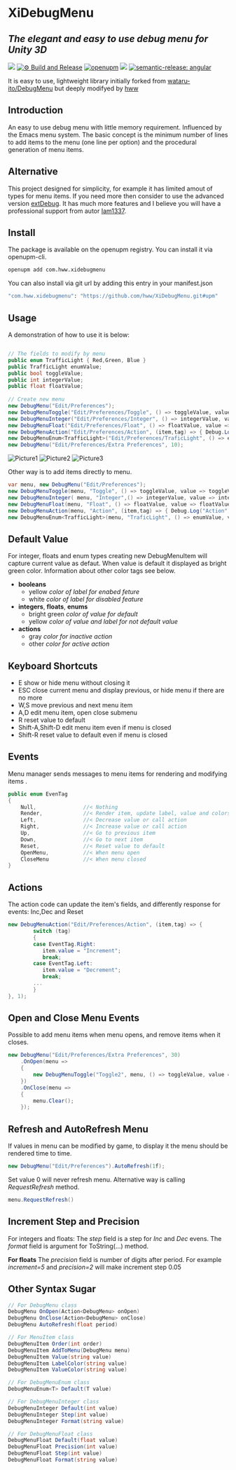 # XiDebugMenu 
## _The elegant and easy to use debug menu for Unity 3D_

![](https://img.shields.io/badge/unity-2018.3%20or%20later-green.svg)
[![⚙ Build and Release](https://github.com/hww/XiDebugMenu/actions/workflows/ci.yml/badge.svg)](https://github.com/hww/XiDebugMenu/actions/workflows/ci.yml)
[![openupm](https://img.shields.io/npm/v/com.hww.xidebugmenu?label=openupm&registry_uri=https://package.openupm.com)](https://openupm.com/packages/com.hww.xidebugmenu/)
[![](https://img.shields.io/github/license/hww/XiDebugMenu.svg)](https://github.com/hww/XiDebugMenu/blob/master/LICENSE)
[![semantic-release: angular](https://img.shields.io/badge/semantic--release-angular-e10079?logo=semantic-release)](https://github.com/semantic-release/semantic-release)

It is easy to use, lightweight library initially forked from [wataru-ito/DebugMenu](https://github.com/wataru-ito/DebugMenu) but deeply modifyed by [hww](https://github.com/hww)

## Introduction

An easy to use debug menu with little memory requirement. Influenced by the Emacs menu system. The basic concept is the minimum number of lines to add items to the menu (one line per option) and the procedural generation of menu items. 

## Alternative

This project designed for simplicity, for example it has limited amout of types for menu items. If you need more then consider to use the advanced version [extDebug](https://github.com/Iam1337/extDebug). It has much more features and I believe you will have a professional support from autor [Iam1337](https://github.com/Iam1337).

## Install

The package is available on the openupm registry. You can install it via openupm-cli.

```bash
openupm add com.hww.xidebugmenu
```
You can also install via git url by adding this entry in your manifest.json

```bash
"com.hww.xidebugmenu": "https://github.com/hww/XiDebugMenu.git#upm"
```
## Usage

A demonstration of how to use it is below:

```C#

// The fields to modify by menu
public enum TrafficLight { Red,Green, Blue }
public TrafficLight enumValue;
public bool toggleValue;
public int integerValue;
public float floatValue;
        
// Create new menu
new DebugMenu("Edit/Preferences");
new DebugMenuToggle("Edit/Preferences/Toggle", () => toggleValue, value => toggleValue = value, 1);
new DebugMenuInteger("Edit/Preferences/Integer", () => integerValue, value => integerValue = value, 2);
new DebugMenuFloat("Edit/Preferences/Float", () => floatValue, value => floatValue = value, 3);
new DebugMenuAction("Edit/Preferences/Action", (item,tag) => { Debug.Log("Action"); }, 4);
new DebugMenuEnum<TrafficLight>("Edit/Preferences/TraficLight", () => enumValue, value => enumValue = value, 5);
new DebugMenu("Edit/Preferences/Extra Preferences", 10);
```

![Picture1](Documentation/menu-picture1.png)
![Picture2](Documentation/menu-picture2.png)
![Picture3](Documentation/menu-picture3.png)

Other way is to add items directly to menu.

```C#
var menu, new DebugMenu("Edit/Preferences");
new DebugMenuToggle(menu, "Toggle", () => toggleValue, value => toggleValue = value, 1);
new DebugMenuInteger( menu, "Integer",() => integerValue, value => integerValue = value, 2);
new DebugMenuFloat(menu, "Float", () => floatValue, value => floatValue = value, 3);
new DebugMenuAction(menu, "Action", (item,tag) => { Debug.Log("Action"); }, 4);
new DebugMenuEnum<TrafficLight>(menu, "TraficLight", () => enumValue, value => enumValue = value, 5);
```

## Default Value

For integer, floats and enum types creating new DebugMenuItem will capture current value as defaut. When value is default it displayed as bright green color. Information about other color tags see below.

- **booleans**
  - yellow _color of label for enabed feture_
  - white _color of label for disabled feature_
- **integers**, **floats**, **enums**
  - bright green _color of value for default_ 
  - yellow _color of value and label for not default value_
- **actions**
  - gray _color for inactive action_
  - other _color for active action_ 

## Keyboard Shortcuts

- E show or hide menu without closing it
- ESC close current menu and display previous, or hide menu if there are no more
- W,S move previous and next menu item
- A,D edit menu item, open close submenu
- R reset value to default
- Shift-A,Shift-D edit menu item even if menu is closed
- Shift-R reset value to default even if menu is closed

## Events

Menu manager sends messages to menu items for rendering and modifying items .

```C#
public enum EvenTag
{
    Null,               //< Nothing 
    Render,             //< Render item, update label, value and colors
    Left,               //< Decrease value or call action
    Right,              //< Increase value or call action
    Up,                 //< Go to previous item 
    Down,               //< Go to next item
    Reset,              //< Reset value to default
    OpenMenu,           //< When menu open    
    CloseMenu           //< When menu closed
}
```
## Actions

The action code can update the item's fields, and differently response for events: Inc,Dec and Reset

```C#
new DebugMenuAction("Edit/Preferences/Action", (item,tag) => { 
        switch (tag)
        {
        case EventTag.Right:
           item.value = "Increment";
           break;
        case EventTag.Left:
           item.value = "Decrement";
           break;
        ...
        }
}, 1);
```

## Open and Close Menu Events

Possible to add menu items when menu opens, and remove items when it closes.

```C#
new DebugMenu("Edit/Preferences/Extra Preferences", 30)
    .OnOpen(menu => 
    {
        new DebugMenuToggle("Toggle2", menu, () => toggleValue, value => toggleValue = value);
    })
    .OnClose(menu =>
    {
        menu.Clear();
    });
```

## Refresh and AutoRefresh Menu

If values in menu can be modified by game, to display it the menu should be rendered time to time.

```C#
new DebugMenu("Edit/Preferences").AutoRefresh(1f);
```

Set value 0 will never refresh menu. Alternative way is calling _RequestRefresh_ method.

```C#
menu.RequestRefresh()
```
## Increment Step and Precision

For integers and floats: The _step_ field is a step for _Inc_ and _Dec_ evens.  The _format_ field is argument for ToString(...) method.

**For floats** The _precision_ field is number of digits after period. For example _increment=5_ and _precision=2_ will make increment step 0.05

## Other Syntax Sugar

```C#
// For DebugMenu class
DebugMenu OnOpen(Action<DebugMenu> onOpen)
DebugMenu OnClose(Action<DebugMenu> onClose)
DebugMenu AutoRefresh(float period)

// For MenuItem class
DebugMenuItem Order(int order)
DebugMenuItem AddToMenu(DebugMenu menu)
DebugMenuItem Value(string value)
DebugMenuItem LabelColor(string value)
DebugMenuItem ValueColor(string value)

// For DebugMenuEnum class
DebugMenuEnum<T> Default(T value)

// For DebugMenuInteger class
DebugMenuInteger Default(int value)
DebugMenuInteger Step(int value)
DebugMenuInteger Format(string value)

// For DebugMenuFloat class
DebugMenuFloat Default(float value)
DebugMenuFloat Precision(int value)
DebugMenuFloat Step(int value)
DebugMenuFloat Format(string value)
```





